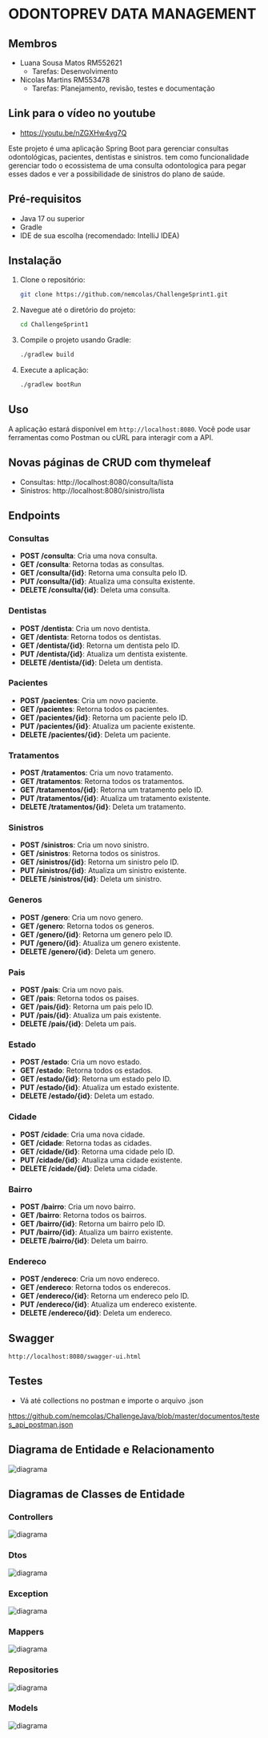 # ODONTOPREV DATA MANAGEMENT

## Membros
- Luana Sousa Matos RM552621
  - Tarefas: Desenvolvimento
- Nicolas Martins RM553478
  - Tarefas: Planejamento, revisão, testes e documentação

## Link para o vídeo no youtube
- https://youtu.be/nZGXHw4vg7Q

Este projeto é uma aplicação Spring Boot para gerenciar consultas odontológicas, pacientes, dentistas e sinistros. tem como funcionalidade gerenciar 
todo o ecossistema de uma consulta odontologica para pegar esses dados e ver a possibilidade de sinistros do plano de saúde.

## Pré-requisitos

- Java 17 ou superior
- Gradle
- IDE de sua escolha (recomendado: IntelliJ IDEA)

## Instalação

1. Clone o repositório:
    ```bash
    git clone https://github.com/nemcolas/ChallengeSprint1.git
    ```
2. Navegue até o diretório do projeto:
    ```bash
    cd ChallengeSprint1
    ```
3. Compile o projeto usando Gradle:
    ```bash
    ./gradlew build
    ```
4. Execute a aplicação:
    ```bash
    ./gradlew bootRun
    ```

## Uso

A aplicação estará disponível em `http://localhost:8080`. Você pode usar ferramentas como Postman ou cURL para interagir com a API.

## Novas páginas de CRUD com thymeleaf
- Consultas: http://localhost:8080/consulta/lista
- Sinistros: http://localhost:8080/sinistro/lista
 
## Endpoints

### Consultas

- **POST /consulta**: Cria uma nova consulta.
- **GET /consulta**: Retorna todas as consultas.
- **GET /consulta/{id}**: Retorna uma consulta pelo ID.
- **PUT /consulta/{id}**: Atualiza uma consulta existente.
- **DELETE /consulta/{id}**: Deleta uma consulta.

### Dentistas

- **POST /dentista**: Cria um novo dentista.
- **GET /dentista**: Retorna todos os dentistas.
- **GET /dentista/{id}**: Retorna um dentista pelo ID.
- **PUT /dentista/{id}**: Atualiza um dentista existente.
- **DELETE /dentista/{id}**: Deleta um dentista.

### Pacientes

- **POST /pacientes**: Cria um novo paciente.
- **GET /pacientes**: Retorna todos os pacientes.
- **GET /pacientes/{id}**: Retorna um paciente pelo ID.
- **PUT /pacientes/{id}**: Atualiza um paciente existente.
- **DELETE /pacientes/{id}**: Deleta um paciente.

### Tratamentos

- **POST /tratamentos**: Cria um novo tratamento.
- **GET /tratamentos**: Retorna todos os tratamentos.
- **GET /tratamentos/{id}**: Retorna um tratamento pelo ID.
- **PUT /tratamentos/{id}**: Atualiza um tratamento existente.
- **DELETE /tratamentos/{id}**: Deleta um tratamento.

### Sinistros

- **POST /sinistros**: Cria um novo sinistro.
- **GET /sinistros**: Retorna todos os sinistros.
- **GET /sinistros/{id}**: Retorna um sinistro pelo ID.
- **PUT /sinistros/{id}**: Atualiza um sinistro existente.
- **DELETE /sinistros/{id}**: Deleta um sinistro.

### Generos

- **POST /genero**: Cria um novo genero.
- **GET /genero**: Retorna todos os generos.
- **GET /genero/{id}**: Retorna um genero pelo ID.
- **PUT /genero/{id}**: Atualiza um genero existente.
- **DELETE /genero/{id}**: Deleta um genero.

### Pais

- **POST /pais**: Cria um novo pais.
- **GET /pais**: Retorna todos os paises.
- **GET /pais/{id}**: Retorna um pais pelo ID.
- **PUT /pais/{id}**: Atualiza um pais existente.
- **DELETE /pais/{id}**: Deleta um pais.

### Estado

- **POST /estado**: Cria um novo estado.
- **GET /estado**: Retorna todos os estados.
- **GET /estado/{id}**: Retorna um estado pelo ID.
- **PUT /estado/{id}**: Atualiza um estado existente.
- **DELETE /estado/{id}**: Deleta um estado.

### Cidade

- **POST /cidade**: Cria uma nova cidade.
- **GET /cidade**: Retorna todas as cidades.
- **GET /cidade/{id}**: Retorna uma cidade pelo ID.
- **PUT /cidade/{id}**: Atualiza uma cidade existente.
- **DELETE /cidade/{id}**: Deleta uma cidade.

### Bairro

- **POST /bairro**: Cria um novo bairro.
- **GET /bairro**: Retorna todos os bairros.
- **GET /bairro/{id}**: Retorna um bairro pelo ID.
- **PUT /bairro/{id}**: Atualiza um bairro existente.
- **DELETE /bairro/{id}**: Deleta um bairro.

### Endereco

- **POST /endereco**: Cria um novo endereco.
- **GET /endereco**: Retorna todos os enderecos.
- **GET /endereco/{id}**: Retorna um endereco pelo ID.
- **PUT /endereco/{id}**: Atualiza um endereco existente.
- **DELETE /endereco/{id}**: Deleta um endereco.
  
## Swagger

`http://localhost:8080/swagger-ui.html`

## Testes
- Vá até collections no postman e importe o arquivo .json

https://github.com/nemcolas/ChallengeJava/blob/master/documentos/testes_api_postman.json

## Diagrama de Entidade e Relacionamento

![diagrama](Relacional.jpg)

## Diagramas de Classes de Entidade

### Controllers

![diagrama](controllers.png)

### Dtos

![diagrama](dtos.png)

### Exception

![diagrama](exception.png)

### Mappers

![diagrama](mappers.png)

### Repositories

![diagrama](repositories.png)

### Models

![diagrama](models.png)
